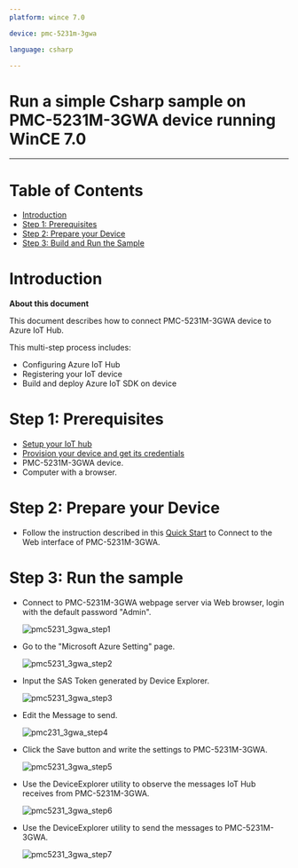 ```yaml
---
platform: wince 7.0

device: pmc-5231m-3gwa

language: csharp

---
```


Run a simple Csharp sample on PMC-5231M-3GWA device running WinCE 7.0
===
---

# Table of Contents

-   [Introduction](#Introduction)
-   [Step 1: Prerequisites](#Step-1-Prerequisites)
-   [Step 2: Prepare your Device](#Step-2-PrepareDevice)
-   [Step 3: Build and Run the Sample](#Step-3-Build)

<a name="Introduction"></a>
# Introduction

**About this document**

This document describes how to connect PMC-5231M-3GWA device to Azure IoT Hub.

This multi-step process includes:
-   Configuring Azure IoT Hub
-   Registering your IoT device
-   Build and deploy Azure IoT SDK on device

<a name="Step-1-Prerequisites"></a>
# Step 1: Prerequisites

-   [Setup your IoT hub][lnk-setup-iot-hub]
-   [Provision your device and get its credentials][lnk-manage-iot-hub]
-   PMC-5231M-3GWA device. 
-   Computer with a browser.

 
<a name="Step-2-PrepareDevice"></a>
# Step 2: Prepare your Device

-   Follow the instruction described in this [Quick Start](http://pmms.icpdas.com/include/PMC_5231/PMC-52xx%20Quick%20Start_v3.1.5.pdf) to Connect to the Web interface of PMC-5231M-3GWA.


<a name="Step-3-Build"></a>
# Step 3: Run the sample

-   Connect to PMC-5231M-3GWA webpage server via Web browser, login with the default password "Admin".

    ![pmc5231_3gwa\_step1](media/pmc-5231m-3gwa/pmc5231_3gwa-1.png)

-   Go to the "Microsoft Azure Setting" page.

    ![pmc5231_3gwa\_step2](media/pmc-5231m-3gwa/pmc5231_3gwa-2.png)

-   Input the SAS Token generated by Device Explorer.

    ![pmc5231_3gwa\_step3](media/pmc-5231m-3gwa/pmc5231_3gwa-3.png)

-   Edit the Message to send.

    ![pmc231_3gwa\_step4](media/pmc-5231m-3gwa/pmc5231_3gwa-4.png)

-   Click the Save button and write the settings to PMC-5231M-3GWA.

    ![pmc5231_3gwa\_step5](media/pmc-5231m-3gwa/pmc5231_3gwa-5.png)

-   Use the DeviceExplorer utility to observe the messages IoT Hub receives from PMC-5231M-3GWA.

    ![pmc5231_3gwa\_step6](media/pmc-5231m-3gwa/pmc5231_3gwa-6.png)

-   Use the DeviceExplorer utility to send the messages to PMC-5231M-3GWA.

    ![pmc5231_3gwa\_step7](media/pmc-5231m-3gwa/pmc5231_3gwa-7.png)


[lnk-setup-iot-hub]: ../setup_iothub.md
[lnk-manage-iot-hub]: ../manage_iot_hub.md